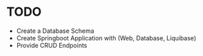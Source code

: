 # TODO 

- Create a Database Schema  
- Create Springboot Application with (Web, Database, Liquibase)
- Provide CRUD Endpoints 
